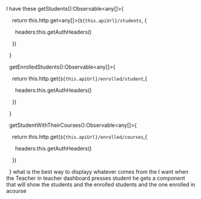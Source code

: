 I have these getStudents():Observable<any[]>{

    return this.http.get<any[]>(`${this.apiUrl}/students`, {

      headers:this.getAuthHeaders()

    })

  }



  getEnrolledStudents():Observable<any[]>{

    return this.http.get<any>(`${this.apiUrl}/enrolled/student`,{

      headers:this.getAuthHeaders()



    })

  }



  getStudentWithTheirCourses():Observable<any[]>{

    return this.http.get<any>(`${this.apiUrl}/enrolled/courses`,{

      headers:this.getAuthHeaders()



    })

  } what is the best way to displayy whatever comes from the I want when the Teacher in teacher dashboard presses student he gets a component that will show the students and the enrolled students and the one enrolled in acourse